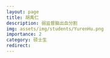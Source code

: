 ```yaml
---
layout: page
title: 胡禹仁
description: 弱监督脑出血分割
img: assets/img/students/YurenHu.png
importance: 2
category: 硕士生
redirect:
---
```

